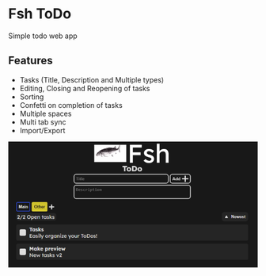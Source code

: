 # Fsh ToDo
Simple todo web app

## Features
- Tasks (Title, Description and Multiple types)
- Editing, Closing and Reopening of tasks
- Sorting
- Confetti on completion of tasks
- Multiple spaces
- Multi tab sync
- Import/Export

![Image preview of fsh todo](media/preview.png)